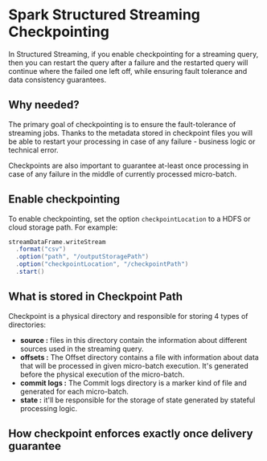 
# Spark Structured Streaming Checkpointing

In Structured Streaming, if you enable checkpointing for a streaming query, then you can restart the query after a failure and the restarted query will continue where the failed one left off, while ensuring fault tolerance and data consistency guarantees.

## Why needed?
The primary goal of checkpointing is to ensure the fault-tolerance of streaming jobs. Thanks to the metadata stored in checkpoint files you will be able to restart your processing in case of any failure - business logic or technical error.

Checkpoints are also important to guarantee at-least once processing in case of any failure in the middle of currently processed micro-batch.

## Enable checkpointing
To enable checkpointing, set the option `checkpointLocation` to a HDFS or cloud storage path. For example:
```scala
streamDataFrame.writeStream
  .format("csv")
  .option("path", "/outputStoragePath")
  .option("checkpointLocation", "/checkpointPath")
  .start()
```
## What is stored in Checkpoint Path
Checkpoint is a physical directory and responsible for storing 4 types of directories:

-   **source :** files in this directory contain the information about different sources used in the streaming query.
-   **offsets :** The Offset directory contains a file with information about data that will be processed in given micro-batch execution. It's generated before the physical execution of the micro-batch.
-   **commit logs :** The Commit logs directory is a marker kind of file and generated for each micro-batch. 
-   **state :** it'll be responsible for the storage of state generated by stateful processing logic.

## How checkpoint enforces exactly once delivery guarantee



<!--stackedit_data:
eyJoaXN0b3J5IjpbLTQ3NDQ2NzEyMSw4NTg2MjA0NjQsNzg3MT
I3MjUxLC0xODQ3Njk2Mzc3LC0xNjkzMTM4MzUxLDE2NTYxMzI2
MjgsMjQxNzM4NDc3LDY4NDIwNTM3MCwxNjAwNDAzNDMxLC03Mj
cwMTUwMDcsLTk1OTEzOTI3OCw5ODU2MzU2NTQsLTE1NDI2MDgy
NTQsLTE5NDIyODMyMjAsLTQyMjMxODk5NCwtMzI0MjgwNzMwLC
0yMTE0NTAwNDgzLC0yMTIyNDY1NzgxLDQ1ODg5MDAxMywtMTY1
Njg3NzAxMF19
-->